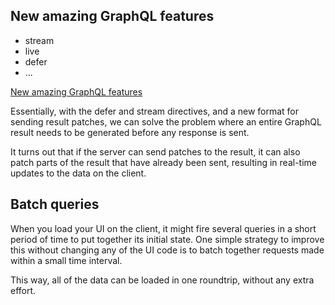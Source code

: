 ## New amazing GraphQL features

- stream
- live
- defer
- ...

[New amazing GraphQL features](https://medium.com/apollo-stack/new-features-in-graphql-batch-defer-stream-live-and-subscribe-7585d0c28b07#.8j92prear)

Essentially, with the defer and stream directives, and a new format for sending result patches, 
we can solve the problem where an entire GraphQL result needs to be generated before any response is sent.

It turns out that if the server can send patches to the result, it can also patch parts of the result 
that have already been sent, resulting in real-time updates to the data on the client.

## Batch queries

When you load your UI on the client, it might fire several queries in a short period of time to put 
together its initial state. One simple strategy to improve this without changing any of the 
UI code is to batch together requests made within a small time interval. 

This way, all of the data can be loaded in one roundtrip, without any extra effort.

